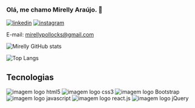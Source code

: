 

### Olá, me chamo Mirelly Araújo. 🤪

[![linkedin](https://img.shields.io/badge/LinkedIn-0077B5?style=for-the-badge&logo=linkedin&logoColor=white)](https://www.linkedin.com/in/mireli-araujo-028299234/)
[![instagram](https://img.shields.io/badge/Instagram-E4405F?style=for-the-badge&logo=instagram&logoColor=white)](https://www.instagram.com/mirelly_araujo_22/?next=%2F)

E-mail: mirellypollocks@gmail.com

![Mirelly GitHub stats](https://github-readme-stats.vercel.app/api?username=Mireliaraujo&show_icons=true&theme=tokyonight)

![Top Langs](https://github-readme-stats.vercel.app/api/top-langs/?username=anuraghazra&layout=compact)




## Tecnologias
<div>
<img src="https://img.shields.io/badge/HTML5-E34F26?style=for-the-badge&logo=html5&logoColor=white" alt="imagem logo html5">
<img src="https://img.shields.io/badge/CSS3-1572B6?style=for-the-badge&logo=css3&logoColor=white" alt="imagem logo css3">
<img src="https://img.shields.io/badge/Bootstrap-563D7C?style=for-the-badge&logo=bootstrap&logoColor=white" alt="imagem logo Bootstrap">
<img src="https://img.shields.io/badge/JavaScript-323330?style=for-the-badge&logo=javascript&logoColor=F7DF1E" alt="imagem logo javascript">
<img src="https://img.shields.io/badge/React-20232A?style=for-the-badge&logo=react&logoColor=61DAFB" alt="imagem logo react.js">
<img src="https://img.shields.io/badge/jQuery-0769AD?style=for-the-badge&logo=jquery&logoColor=white" alt="imagem logo jQuery">

</div>
